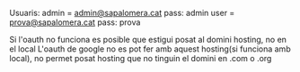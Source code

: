 Usuaris:
    admin = admin@sapalomera.cat pass: admin
    user = prova@sapalomera.cat pass: prova

Si l'oauth no funciona es posible que estigui posat al domini hosting, no en el local
L'oauth de google no es pot fer amb aquest hosting(si funciona amb local), no permet posat hosting que no tinguin el domini en .com o .org